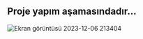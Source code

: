 ## Proje yapım aşamasındadır...
![Ekran görüntüsü 2023-12-06 213404](https://github.com/MelihDincer/SignalRProject/assets/115299123/4cd3d788-012e-4027-91ce-8004ea838a06)
